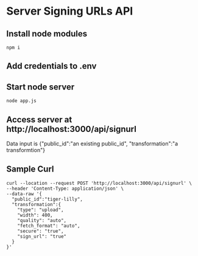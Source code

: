 # Server Signing URLs API

## Install node modules

```
npm i
```

## Add credentials to .env

## Start node server

```
node app.js
```

## Access server at http://localhost:3000/api/signurl

Data input is {"public_id":"an existing public_id",  "transformation":"a transformtion"}

## Sample Curl

```
curl --location --request POST 'http://localhost:3000/api/signurl' \
--header 'Content-Type: application/json' \
--data-raw '{
  "public_id":"tiger-lilly",
  "transformation":{
  	"type": "upload",
    "width": 400,
    "quality": "auto",
    "fetch_format": "auto",
    "secure": "true",
    "sign_url": "true"
  }
}'

```

